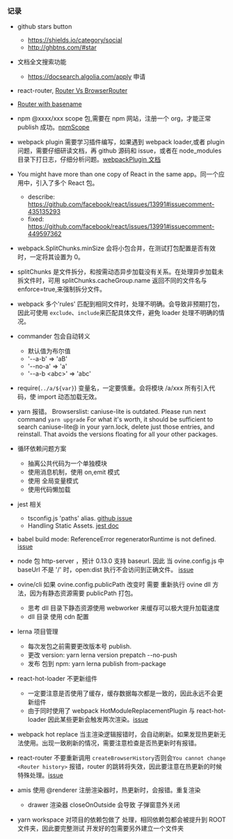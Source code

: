 ### 记录

- github stars button
  - https://shields.io/category/social
  - http://ghbtns.com/#star
- 文档全文搜索功能
  - https://docsearch.algolia.com/apply 申请
- react-router, [Router Vs BrowserRouter](https://stackoverflow.com/questions/56707885/browserrouter-vs-router-with-history-push)
- [Router with basename](https://stackoverflow.com/questions/47580538/react-router-v4-basename-and-custom-history)

- npm @xxxx/xxx scope 包,需要在 npm 网站，注册一个 org，才能正常 publish 成功。[npmScope](https://docs.npmjs.com/creating-and-publishing-an-org-scoped-package)

- webpack plugin 需要学习插件编写，如果遇到 webpack loader,或者 plugin 问题，需要仔细研读文档，再 github 源码和 issue，或者在 node_modules 目录下打日志，仔细分析问题。[webpackPlugin 文档](https://webpack.js.org/api/compiler-hooks/)

- You might have more than one copy of React in the same app。同一个应用中，引入了多个 React 包。

  - describe: https://github.com/facebook/react/issues/13991#issuecomment-435135293
  - fixed: https://github.com/facebook/react/issues/13991#issuecomment-449597362

- webpack.SplitChunks.minSize 会将小包合并，在测试打包配置是否有效时，一定将其设置为 0。
- splitChunks 是文件拆分，和按需动态异步加载没有关系。在处理异步加载未拆文件时，可用 splitChunks.cacheGroup.name 返回不同的文件名与 enforce=true,来强制拆分文件。
- webpack 多个'rules' 匹配到相同文件时，处理不明确。会导致非预期打包，因此可使用 `exclude`、`include`来匹配具体文件，避免 loader 处理不明确的情况。
- commander 包会自动转义
  - 默认值为布尔值
  - '--a-b' => 'aB'
  - '--no-a' => 'a'
  - '--a-b \<abc\>' => 'abc'
- require(`../a/${var}`) 变量名，一定要慎重。会将模块 /a/xxx 所有引入代码，使 import 动态加载无效。
- yarn 报错。 Browserslist: caniuse-lite is outdated. Please run next command `yarn upgrade`
  For what it's worth, it should be sufficient to search caniuse-lite@ in your yarn.lock, delete just those entries, and reinstall. That avoids the versions floating for all your other packages.
- 循环依赖问题方案

  - 抽离公共代码为一个单独模块
  - 使用消息机制，使用 on,emit 模式
  - 使用 全局变量模式
  - 使用代码懒加载

- jest 相关

  - tsconfig.js 'paths' alias. [github issue](https://github.com/kulshekhar/ts-jest/issues/414)
  - Handling Static Assets. [jest doc](https://jestjs.io/docs/en/webpack)

- babel build mode: ReferenceError regeneratorRuntime is not defined. [issue](https://github.com/babel/babel/issues/9849)

- node 包 http-server ，预计 0.13.0 支持 baseurl. 因此 当 ovine.config.js 中 baseUrl 不是 '/' 时，open:dist 执行不会访问到正确文件。 [issue](https://github.com/http-party/http-server/issues/595)

- ovine/cli 如果 ovine.config.publicPath 改变时 需要 重新执行 ovine dll 方法，因为有静态资源需要 publicPath 打包。

  - 思考 dll 目录下静态资源使用 webworker 来缓存可以极大提升加载速度
  - dll 目录 使用 cdn 配置

- lerna 项目管理

  - 每次发包之前需要更改版本号 publish.
  - 更改 version: yarn lerna version prepatch --no-push
  - 发布 包到 npm: yarn lerna publish from-package

- react-hot-loader 不更新组件

  - 一定要注意是否使用了缓存，缓存数据每次都是一致的，因此永远不会更新组件
  - 由于同时使用了 webpack HotModuleReplacementPlugin 与 react-hot-loader 因此某些更新会触发两次渲染。[issue](https://github.com/gaearon/react-hot-loader/issues/713)

- webpack hot replace 当主渲染逻辑报错时，会自动刷新。如果发现热更新无法使用。出现一致刷新的情况，需要注意检查是否热更新时有报错。

- react-router 不要重新调用 `createBrowserHistory`否则会`You cannot change <Router history>` 报错，router 的跳转将失效，因此要注意在热更新的时候特殊处理。[issue](https://github.com/reactjs/react-router-redux/issues/179)

- amis 使用 @renderer 注册渲染器时，热更新时，会报错。重复渲染

  - drawer 渲染器 closeOnOutside 会导致 子弹窗意外关闭

- yarn workspace 对项目的依赖包做了 处理，相同依赖包都会被提升到 ROOT 文件夹，因此要完整测试 开发好的包需要另外建立一个文件夹
